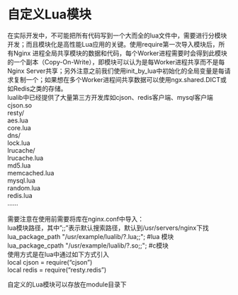 # 自定义Lua模块 <br/>
在实际开发中，不可能把所有代码写到一个大而全的lua文件中，需要进行分模块开发；而且模块化是高性能Lua应用的关键。使用require第一次导入模块后，所有Nginx 进程全局共享模块的数据和代码，每个Worker进程需要时会得到此模块的一个副本（Copy-On-Write），即模块可以认为是每Worker进程共享而不是每Nginx Server共享；另外注意之前我们使用init_by_lua中初始化的全局变量是每请求复制一个；如果想在多个Worker进程间共享数据可以使用ngx.shared.DICT或如Redis之类的存储。<br/>
lualib中已经提供了大量第三方开发库如cjson、redis客户端、mysql客户端<br/>
cjson.so<br/>
resty/<br/>
   aes.lua<br/>
   core.lua<br/>
   dns/<br/>
   lock.lua<br/>
   lrucache/<br/>
   lrucache.lua<br/>
   md5.lua<br/>
   memcached.lua<br/>
   mysql.lua<br/>
   random.lua<br/>
   redis.lua<br/>
   ……<br/>
<br/>
需要注意在使用前需要将库在nginx.conf中导入：<br/>
lua模块路径，其中”;;”表示默认搜索路径，默认到/usr/servers/nginx下找<br/>
lua_package_path "/usr/example/lualib/?.lua;;";  #lua 模块<br/>
lua_package_cpath "/usr/example/lualib/?.so;;";  #c模块<br/>
使用方式是在lua中通过如下方式引入<br/>
local cjson = require(“cjson”)<br/>
local redis = require(“resty.redis”)<br/>

自定义的Lua模块可以存放在module目录下<br/>